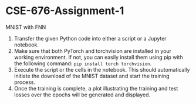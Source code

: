 # CSE-676-Assignment-1
MNIST with FNN

1. Transfer the given Python code into either a script or a Jupyter notebook.
2. Make sure that both PyTorch and torchvision are installed in your working environment. If not, you can easily install them using pip with the following command: `pip install torch torchvision`.
3. Execute the script or the cells in the notebook. This should automatically initiate the download of the MNIST dataset and start the training process.
4. Once the training is complete, a plot illustrating the training and test losses over the epochs will be generated and displayed.

